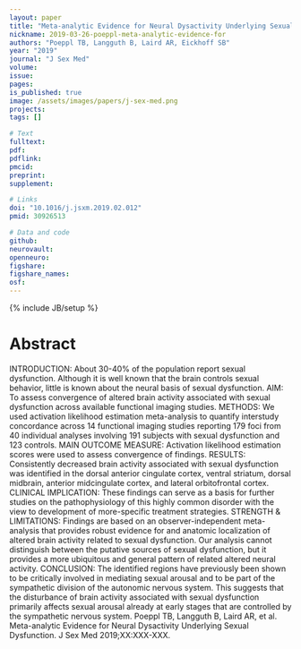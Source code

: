 ```yaml
---
layout: paper
title: "Meta-analytic Evidence for Neural Dysactivity Underlying Sexual Dysfunction."
nickname: 2019-03-26-poeppl-meta-analytic-evidence-for
authors: "Poeppl TB, Langguth B, Laird AR, Eickhoff SB"
year: "2019"
journal: "J Sex Med"
volume: 
issue: 
pages: 
is_published: true
image: /assets/images/papers/j-sex-med.png
projects:
tags: []

# Text
fulltext:
pdf:
pdflink:
pmcid: 
preprint:
supplement:

# Links
doi: "10.1016/j.jsxm.2019.02.012"
pmid: 30926513

# Data and code
github:
neurovault:
openneuro:
figshare:
figshare_names:
osf:
---
```

{% include JB/setup %}

# Abstract

INTRODUCTION: About 30-40% of the population report sexual dysfunction. Although it is well known that the brain controls sexual behavior, little is known about the neural basis of sexual dysfunction. AIM: To assess convergence of altered brain activity associated with sexual dysfunction across available functional imaging studies. METHODS: We used activation likelihood estimation meta-analysis to quantify interstudy concordance across 14 functional imaging studies reporting 179 foci from 40 individual analyses involving 191 subjects with sexual dysfunction and 123 controls. MAIN OUTCOME MEASURE: Activation likelihood estimation scores were used to assess convergence of findings. RESULTS: Consistently decreased brain activity associated with sexual dysfunction was identified in the dorsal anterior cingulate cortex, ventral striatum, dorsal midbrain, anterior midcingulate cortex, and lateral orbitofrontal cortex. CLINICAL IMPLICATION: These findings can serve as a basis for further studies on the pathophysiology of this highly common disorder with the view to development of more-specific treatment strategies. STRENGTH & LIMITATIONS: Findings are based on an observer-independent meta-analysis that provides robust evidence for and anatomic localization of altered brain activity related to sexual dysfunction. Our analysis cannot distinguish between the putative sources of sexual dysfunction, but it provides a more ubiquitous and general pattern of related altered neural activity. CONCLUSION: The identified regions have previously been shown to be critically involved in mediating sexual arousal and to be part of the sympathetic division of the autonomic nervous system. This suggests that the disturbance of brain activity associated with sexual dysfunction primarily affects sexual arousal already at early stages that are controlled by the sympathetic nervous system. Poeppl TB, Langguth B, Laird AR, et al. Meta-analytic Evidence for Neural Dysactivity Underlying Sexual Dysfunction. J Sex Med 2019;XX:XXX-XXX.
